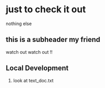 # just to check it out

nothing else

## this is a subheader my friend

watch out watch out !!

## Local Development
1. look at text_doc.txt